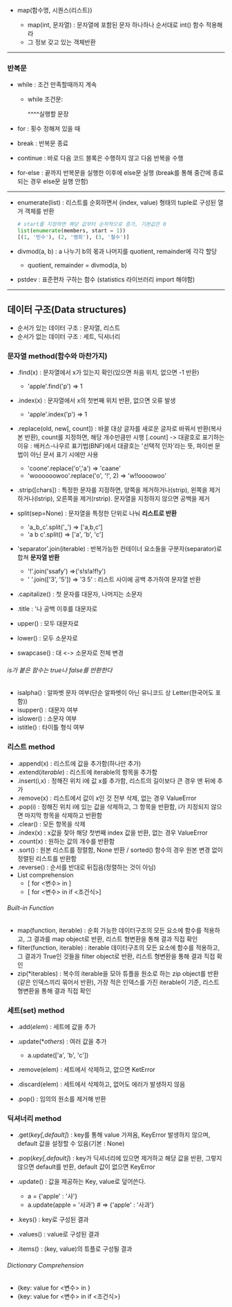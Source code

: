 - map(함수명, 시퀀스(리스트))

  - map(int, 문자열) : 문자열에 포함된 문자 하나하나 순서대로 int() 함수 적용해라
  - 그 정보 갖고 있는 객체반환 

---

### 반복문

- while : 조건 만족할때까지 계속
  - while 조건문:

    ^^^^실행할 문장

- for : 횟수 정해져 있을 때
- break : 반복문 종료
- continue : 바로 다음 코드 블록은 수행하지 않고 다음 반복을 수행
- for-else : 끝까지 반복문을 실행한 이후에 else문 실행 (break를 통해 중간에 종료되는 경우 else문 실행 안함)

---

- enumerate(list) : 리스트를 순회하면서 (index, value) 형태의 tuple로 구성된 열거 객체를 반환

  ```python
  # start를 지정하면 해당 값부터 순차적으로 증가, 기본값은 0
  list(enumerate(members, start = 1))
  [(1, '민수'), (2, '영희'), (3, '철수')]
  ```

  

- divmod(a, b) : a 나누기 b의 몫과 나머지를 quotient, remainder에 각각 할당
  - quotient, remainder = divmod(a, b)



- pstdev : 표준편차 구하는 함수 (statistics 라이브러리 import 해야함)

---

##  데이터 구조(Data structures)

- 순서가 있는 데이터 구조 : 문자열, 리스트
- 순서가 없는 데이터 구조 : 세트, 딕셔너리

### 문자열 method(함수와 마찬가지)

- .find(x) :  문자열에서 x가 있는지 확인(있으면 처음 위치, 없으면 -1 반환)
  - 'apple'.find('p') => 1 
- .index(x) : 문자열에서 x의 첫번째 위치 반환, 없으면 오류 발생
  - 'apple'.index('p') => 1
- .replace(old, new[, count]) : 바꿀 대상 글자를 새로운 글자로 바꿔서 반환(복사본 반환), count를 지정하면, 해당 개수만큼만 시행 
  [.count] -> 대괄호로 표기하는 이유 : 배커스-나우르 표기법(BNF)에서 대괄호는 '선택적 인자'라는 뜻, 파이썬 문법이 아닌 문서 표기 시에만 사용
  - 'coone'.replace('o','a') => 'caane'
  - 'woooooowoo'.replace('o', '!', 2) => 'w!!oooowoo'
- .strip([chars]) : 특정한 문자를 지정하면, 양쪽을 제거하거나(strip), 왼쪽을 제거하거나(lstrip), 오른쪽을 제거(rstrip). 문자열을 지정하지 않으면 공백을 제거

- split(sep=None) : 문자열을 특정한 단위로 나눠 **리스트로 반환**
  - 'a_b_c'.split('_') => ['a,b,c']
  - 'a b c'.split() => ['a', 'b', 'c']
- 'separator'.join(iterable) : 반복가능한 컨테이너 요소들을 구분자(separator)로 합쳐 **문자열 반환**
  - '!'.join('ssafy') =>('s!s!a!f!y')
  - ' '.join(['3', '5']) => '3 5' : 리스트 사이에 공백 추가하여 문자열 반환



- .capitalize() : 첫 문자를 대문자, 나머지는 소문자
- .title : '나 공백 이후를 대문자로

- upper() : 모두 대문자로
- lower() : 모두 소문자로
- swapcase() : 대 <-> 소문자로 전체 변경

###### is가 붙은 함수는 true나 false를 반환한다

- isalpha() : 알파벳 문자 여부(단순 알파벳이 아닌 유니코드 상 Letter(한국어도 포함))
- isupper() : 대문자 여부
- islower() : 소문자 여부
- istitle() : 타이틀 형식 여부



### 리스트 method

- .append(x) : 리스트에 값을 추가함(하나만 추가)
- .extend(*iterable*) : 리스트에 iterable의 항목을 추가함
- .insert(i,x) : 정해진 위치 i에 값 x를 추가함, 리스트의 길이보다 큰 경우 맨 뒤에 추가
- .remove(x) : 리스트에서 값이 x인 것 전부 삭제, 없는 경우 ValueError
- .pop(i) : 정해진 위치 i에 있는 값을 삭제하고, 그 항목을 반환함, i가 지정되지 않으면 마지막 항목을 삭제하고 반환함
- .clear() : 모든 항목을 삭제
- .index(x) : x값을 찾아 해당 첫번째 index 값을 반환, 없는 경우 ValueError
- .count(x) : 원하는 값의 개수를 반환함
- .sort() : 원본 리스트를 정렬함, None 반환 / sorted() 함수의 경우 원본 변경 없이 정렬된 리스트를 반환함
- .reverse() : 순서를 반대로 뒤집음(정렬하는 것이 아님)
- List comprehension
  - [<expression> for <변수> in <iterable>]
  - [<expression> for <변수> in <iterable> if <조건식>]

###### Built-in Function

- map(function, iterable) : 순회 가능한 데이터구조의 모든 요소에 함수를 적용하고, 그 결과를 map object로 반환, 리스트 형변환을 통해 결과 직접 확인
- filter(function, iterable) : iterable 데이터구조의 모든 요소에 함수를 적용하고, 그 결과가 True인 것들을 filter object로 반환, 리스트 형변환을 통해 결과 직접 확인
- zip(*iterables) : 복수의 iterable을 모아 튜플을 원소로 하는 zip object를 반환(같은 인덱스끼리 묶어서 반환), 가장 적은 인덱스를 가진 iterable이 기준, 리스트 형변환을 통해 결과 직접 확인



### 세트(set) method

- .add(*elem*) : 세트에 값을 추가

- .update(**others*) : 여러 값을 추가
  - a.update(['a', 'b', 'c'])
- .remove(elem) : 세트에서 삭제하고, 없으면 KetError
- .discard(elem) : 세트에서 삭제하고, 없어도 에러가 발생하지 않음
- .pop() : 임의의 원소를 제거해 반환



### 딕셔너리 method

- .get(*key[,default]*) : key를 통해 value 가져옴, KeyError 발생하지 않으며, default 값을 설정할 수 있음(기본 : None)
- .pop(*key[,default]*) : key가 딕셔너리에 있으면 제거하고 해당 값을 반환, 그렇지 않으면 default를 반환, default 값이 없으면 KeyError
- .update() : 값을 제공하는 Key, value로 덮어쓴다.
  - a = {'apple' : '사'}
  - a.update(apple = '사과')  # => {'apple' : '사과'}

- .keys() : key로 구성된 결과
- .values() : value로 구성된 결과
- .items() : (key, value)의 튜플로 구성될 결과

###### Dictionary Comprehension

- {key: value for <변수> in <iterable>}
- {key: value for <변수> in <iterable> if <조건식>}

